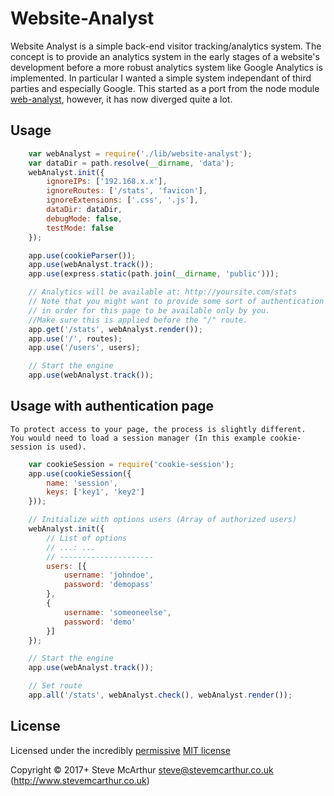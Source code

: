 
# Website-Analyst
Website Analyst is a simple back-end visitor tracking/analytics system. The concept is to provide an analytics system in the early stages of a website's development before a more robust analytics system like Google Analytics is implemented. In particular I wanted a simple system independant of third parties and especially Google. This started as a port from the node module [web-analyst](https://www.npmjs.com/package/web-analyst), however, it has now diverged quite a lot.


## Usage
```javascript
    var webAnalyst = require('./lib/website-analyst');
    var dataDir = path.resolve(__dirname, 'data');
    webAnalyst.init({
        ignoreIPs: ['192.168.x.x'],
        ignoreRoutes: ['/stats', 'favicon'],
        ignoreExtensions: ['.css', '.js'],
        dataDir: dataDir,
        debugMode: false,
        testMode: false
    });

    app.use(cookieParser());
    app.use(webAnalyst.track());
    app.use(express.static(path.join(__dirname, 'public')));

    // Analytics will be available at: http://yoursite.com/stats
    // Note that you might want to provide some sort of authentication
    // in order for this page to be available only by you.
    //Make sure this is applied before the "/" route.
    app.get('/stats', webAnalyst.render());
    app.use('/', routes);
    app.use('/users', users);

    // Start the engine
    app.use(webAnalyst.track());
```

## Usage with authentication page

    To protect access to your page, the process is slightly different.
    You would need to load a session manager (In this example cookie-session is used).
    
```javascript
    var cookieSession = require('cookie-session');
    app.use(cookieSession({
        name: 'session',
        keys: ['key1', 'key2']
    }));

    // Initialize with options users (Array of authorized users)
    webAnalyst.init({
        // List of options
        // ...: ...
        // ---------------------
        users: [{
            username: 'johndoe',
            password: 'demopass'
        },
        {
            username: 'someoneelse',
            password: 'demo'
        }]
    });

    // Start the engine
    app.use(webAnalyst.track());

    // Set route
    app.all('/stats', webAnalyst.check(), webAnalyst.render());
```  

## License

Licensed under the incredibly [permissive](http://en.wikipedia.org/wiki/Permissive_free_software_licence) [MIT license](http://creativecommons.org/licenses/MIT/)

Copyright &copy; 2017+ Steve McArthur <steve@stevemcarthur.co.uk> (http://www.stevemcarthur.co.uk)



